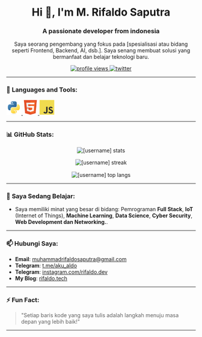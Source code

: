 <!-- Header -->
<h1 align="center">Hi 👋, I'm M. Rifaldo Saputra</h1>
<h3 align="center">A passionate developer from indonesia</h3>

<!-- Deskripsi Singkat -->
<p align="center">
  Saya seorang pengembang yang fokus pada [spesialisasi atau bidang seperti Frontend, Backend, AI, dsb.]. 
  Saya senang membuat solusi yang bermanfaat dan belajar teknologi baru.
</p>

<!-- Statistik dan Social Links -->
<p align="center">
  <a href="https://github.com/[username]">
    <img src="https://komarev.com/ghpvc/?username=[username]&label=Profile%20views&color=0e75b6&style=flat" alt="profile views" />
  </a>
  <a href="https://twitter.com/[username]">
    <img src="https://img.shields.io/twitter/follow/[username]?logo=twitter&style=flat-square" alt="twitter" />
  </a>
</p>

---

### 🔧 **Languages and Tools:**
<p align="left">
  <!-- Contoh ikon -->
  <a href="https://www.python.org" target="_blank" rel="noreferrer">
    <img src="https://raw.githubusercontent.com/devicons/devicon/master/icons/python/python-original.svg" alt="python" width="40" height="40" />
  </a>
  <a href="https://www.w3.org/html/" target="_blank" rel="noreferrer">
    <img src="https://raw.githubusercontent.com/devicons/devicon/master/icons/html5/html5-original.svg" alt="html5" width="40" height="40" />
  </a>
  <a href="https://www.javascript.com" target="_blank" rel="noreferrer">
    <img src="https://raw.githubusercontent.com/devicons/devicon/master/icons/javascript/javascript-original.svg" alt="javascript" width="40" height="40" />
  </a>
  <!-- Tambahkan ikon teknologi lainnya di sini -->
</p>

---

### 📊 **GitHub Stats:**
<p align="center">
  <img align="center" src="https://github-readme-stats.vercel.app/api?username=[username]&show_icons=true&theme=tokyonight" alt="[username] stats" />
</p>
<p align="center">
  <img align="center" src="https://github-readme-streak-stats.herokuapp.com/?user=[username]&theme=tokyonight" alt="[username] streak" />
</p>
<p align="center">
  <img align="center" src="https://github-readme-stats.vercel.app/api/top-langs/?username=[username]&layout=compact&theme=tokyonight" alt="[username] top langs" />
</p>

---

### 🌱 **Saya Sedang Belajar:**
- Saya memiliki minat yang besar di bidang: Pemrograman **Full Stack**, **IoT** (Internet of Things), **Machine Learning**, **Data Science**, **Cyber Security**, **Web Development dan Networking.**.

---

### 📫 **Hubungi Saya:**
- **Email**: [muhammadrifaldosaputra@gmail.com](mailto:muhammadrifaldosaputra@gmail.com)
- **Telegram**: [t.me/aku_aldo](https://t.me/aku_aldo)
- **Telegram**: [instagram.com/rifaldo.dev](https://instagram.com/rifaldo.dev)
- **My Blog**: [rifaldo.tech](https://rifaldo.tech)

---

### ⚡ **Fun Fact:**
> "Setiap baris kode yang saya tulis adalah langkah menuju masa depan yang lebih baik!"

---

